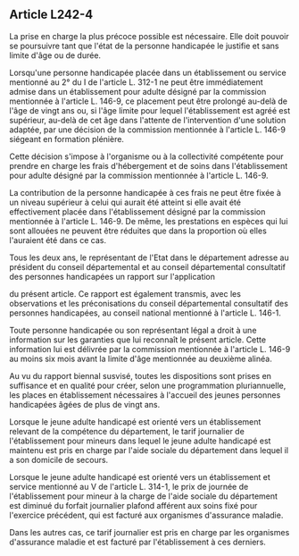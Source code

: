 ## Article L242-4

La prise en charge la plus précoce possible est nécessaire. Elle doit pouvoir se poursuivre tant que l'état de la
personne handicapée le justifie et sans limite d'âge ou de durée.

Lorsqu'une personne handicapée placée dans un établissement ou service mentionné au 2° du I de l'article
L. 312-1 ne peut être immédiatement admise dans un établissement pour adulte désigné par la commission
mentionnée à l'article L. 146-9, ce placement peut être prolongé au-delà de l'âge de vingt ans ou, si l'âge
limite pour lequel l'établissement est agréé est supérieur, au-delà de cet âge dans l'attente de l'intervention
d'une solution adaptée, par une décision de la commission mentionnée à l'article L. 146-9 siégeant en
formation plénière.

Cette décision s'impose à l'organisme ou à la collectivité compétente pour prendre en charge les frais
d'hébergement et de soins dans l'établissement pour adulte désigné par la commission mentionnée à l'article
L. 146-9.

La contribution de la personne handicapée à ces frais ne peut être fixée à un niveau supérieur à celui qui
aurait été atteint si elle avait été effectivement placée dans l'établissement désigné par la commission
mentionnée à l'article L. 146-9. De même, les prestations en espèces qui lui sont allouées ne peuvent être
réduites que dans la proportion où elles l'auraient été dans ce cas.

Tous les deux ans, le représentant de l'Etat dans le département adresse au président du conseil
départemental et au conseil départemental consultatif des personnes handicapées un rapport sur l'application


du présent article. Ce rapport est également transmis, avec les observations et les préconisations du conseil
départemental consultatif des personnes handicapées, au conseil national mentionné à l'article L. 146-1.

Toute personne handicapée ou son représentant légal a droit à une information sur les garanties que lui
reconnaît le présent article. Cette information lui est délivrée par la commission mentionnée à l'article L.
146-9 au moins six mois avant la limite d'âge mentionnée au deuxième alinéa.

Au vu du rapport biennal susvisé, toutes les dispositions sont prises en suffisance et en qualité pour créer,
selon une programmation pluriannuelle, les places en établissement nécessaires à l'accueil des jeunes
personnes handicapées âgées de plus de vingt ans.

Lorsque le jeune adulte handicapé est orienté vers un établissement relevant de la compétence du
département, le tarif journalier de l'établissement pour mineurs dans lequel le jeune adulte handicapé est
maintenu est pris en charge par l'aide sociale du département dans lequel il a son domicile de secours.

Lorsque le jeune adulte handicapé est orienté vers un établissement et service mentionné au V de l'article
L. 314-1, le prix de journée de l'établissement pour mineur à la charge de l'aide sociale du département est
diminué du forfait journalier plafond afférent aux soins fixé pour l'exercice précédent, qui est facturé aux
organismes d'assurance maladie.

Dans les autres cas, ce tarif journalier est pris en charge par les organismes d'assurance maladie et est facturé
par l'établissement à ces derniers.

